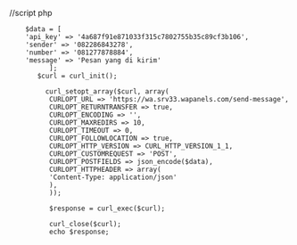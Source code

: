  //script php
      
        $data = [
        'api_key' => '4a687f91e871033f315c7802755b35c89cf3b106',
        'sender' => '082286843278',
        'number' => '081277878884',
        'message' => 'Pesan yang di kirim'
              ];
           $curl = curl_init();
                                                    
             curl_setopt_array($curl, array(
              CURLOPT_URL => 'https://wa.srv33.wapanels.com/send-message',
              CURLOPT_RETURNTRANSFER => true,
              CURLOPT_ENCODING => '',
              CURLOPT_MAXREDIRS => 10,
              CURLOPT_TIMEOUT => 0,
              CURLOPT_FOLLOWLOCATION => true,
              CURLOPT_HTTP_VERSION => CURL_HTTP_VERSION_1_1,
              CURLOPT_CUSTOMREQUEST => 'POST',
              CURLOPT_POSTFIELDS => json_encode($data),
              CURLOPT_HTTPHEADER => array(
              'Content-Type: application/json'
              ),
              ));
                                                    
              $response = curl_exec($curl);
                                                    
              curl_close($curl);
              echo $response;
